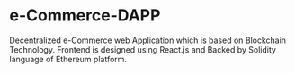 # e-Commerce-DAPP
Decentralized e-Commerce web Application which is based on Blockchain Technology. Frontend is designed using React.js and Backed by Solidity language of Ethereum platform.

